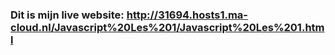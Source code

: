 ﻿### Dit is mijn live website: http://31694.hosts1.ma-cloud.nl/Javascript%20Les%201/Javascript%20Les%201.html
